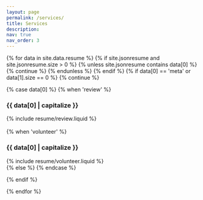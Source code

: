 ```yaml
---
layout: page
permalink: /services/
title: Services
description: 
nav: true
nav_order: 3
---
```

 
<article>
<div class="cv">
{% for data in site.data.resume %}
    {% if site.jsonresume and site.jsonresume.size > 0 %}
        {% unless site.jsonresume contains data[0] %}
            {% continue %}
            {% endunless %}
         {% endif %}
    {% if data[0] == 'meta' or data[1].size == 0 %} {% continue %} 
    
{% case data[0] %}
                {% when 'review' %}
                  <a class="anchor" id="{{ data[0] }}"></a>
                  <div class="card mt-3 p-3">
                  <div>
                  <h3 class="card-title font-weight-medium">{{ data[0] | capitalize }}</h3>
                  {% include resume/review.liquid %}
                 </div>
                 </div>    
                {% when 'volunteer' %}
                  <a class="anchor" id="{{ data[0] }}"></a>
                  <div class="card mt-3 p-3">
                  <div>
                  <h3 class="card-title font-weight-medium">{{ data[0] | capitalize }}</h3>
                  {% include resume/volunteer.liquid %}
                 </div>
                 </div>
                {% else %}
{% endcase %}

{% endif %}

{% endfor %}
</div>
</article>
    


